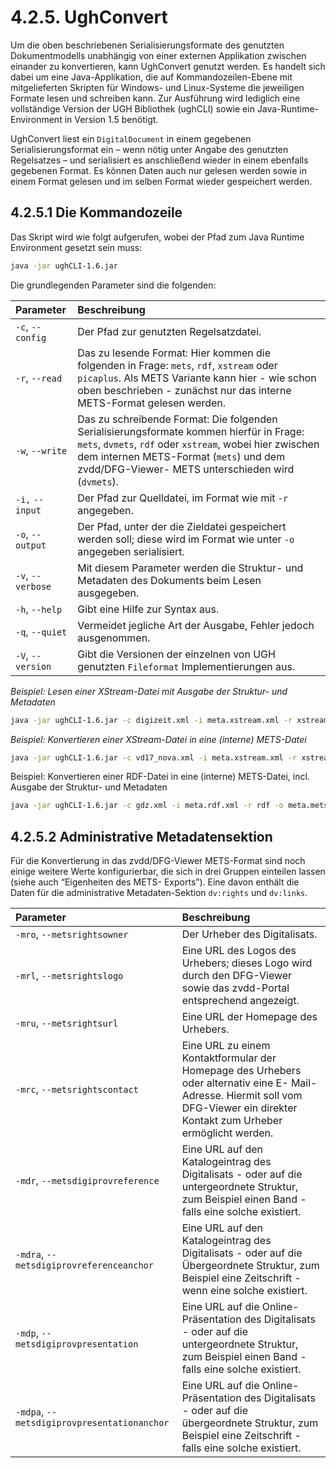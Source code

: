 # 4.2.5. UghConvert

Um die oben beschriebenen Serialisierungsformate des genutzten Dokumentmodells unabhängig von einer externen Applikation zwischen einander zu konvertieren, kann UghConvert genutzt werden. Es handelt sich dabei um eine Java-Applikation, die auf Kommandozeilen-Ebene mit mitgelieferten Skripten für Windows- und Linux-Systeme die jeweiligen Formate lesen und schreiben kann. Zur Ausführung wird lediglich eine vollständige Version der UGH Bibliothek \(ughCLI\) sowie ein Java-Runtime-Environment in Version 1.5 benötigt. 

UghConvert liest ein `DigitalDocument` in einem gegebenen Serialisierungsformat ein – wenn nötig unter Angabe des genutzten Regelsatzes – und serialisiert es anschließend wieder in einem ebenfalls gegebenen Format. Es können Daten auch nur gelesen werden sowie in einem Format gelesen und im selben Format wieder gespeichert werden.

## 4.2.5.1 Die Kommandozeile

Das Skript wird wie folgt aufgerufen, wobei der Pfad zum Java Runtime Environment gesetzt sein muss:

```bash
java -jar ughCLI-1.6.jar
```

Die grundlegenden Parameter sind die folgenden:

| Parameter | Beschreibung |
| :--- | :--- |
| `-c`, `--config` | Der Pfad zur genutzten Regelsatzdatei. |
| `-r`, `--read` | Das zu lesende Format: Hier kommen die folgenden in Frage: `mets`, `rdf`, `xstream` oder `picaplus`. Als METS Variante kann hier - wie schon oben beschrieben - zunächst nur das interne METS-Format gelesen werden. |
| `-w`, `--write` | Das zu schreibende Format: Die folgenden Serialisierungsformate kommen hierfür in Frage: `mets`, `dvmets`, `rdf` oder `xstream`, wobei hier zwischen dem internen METS-Format \(`mets`\) und dem zvdd/DFG-Viewer- METS unterschieden wird \(`dvmets`\). |
| `-i,` `--input` | Der Pfad zur Quelldatei, im Format wie mit `-r` angegeben. |
| `-o`, `--output` | Der Pfad, unter der die Zieldatei gespeichert werden soll; diese wird im Format wie unter `-o` angegeben serialisiert. |
| `-v`, `--verbose` | Mit diesem Parameter werden die Struktur- und Metadaten des Dokuments beim Lesen ausgegeben. |
| `-h`, `--help` | Gibt eine Hilfe zur Syntax aus. |
| `-q`, `--quiet` | Vermeidet jegliche Art der Ausgabe, Fehler jedoch ausgenommen. |
| `-V`, `--version` | Gibt die Versionen der einzelnen von UGH genutzten `Fileformat` Implementierungen aus. |

_Beispiel: Lesen einer XStream-Datei mit Ausgabe der Struktur- und Metadaten_

```bash
java -jar ughCLI-1.6.jar -c digizeit.xml -i meta.xstream.xml -r xstream -v
```

_Beispiel: Konvertieren einer XStream-Datei in eine \(interne\) METS-Datei_

```bash
java -jar ughCLI-1.6.jar -c vd17_nova.xml -i meta.xstream.xml -r xstream -o meta.mets.xml -w mets
```

Beispiel: Konvertieren einer RDF-Datei in eine \(interne\) METS-Datei, incl. Ausgabe der Struktur- und Metadaten

```bash
java -jar ughCLI-1.6.jar -c gdz.xml -i meta.rdf.xml -r rdf -o meta.mets.xml -w mets -v
```

## 4.2.5.2 Administrative Metadatensektion

Für die Konvertierung in das zvdd/DFG-Viewer METS-Format sind noch einige weitere Werte konfigurierbar, die sich in drei Gruppen einteilen lassen \(siehe auch “Eigenheiten des METS- Exports”\). Eine davon enthält die Daten für die administrative Metadaten-Sektion `dv:rights` und `dv:links`.

| Parameter | Beschreibung |
| :--- | :--- |
| `-mro`, `--metsrightsowner` | Der Urheber des Digitalisats. |
| `-mrl`, `--metsrightslogo`  | Eine URL des Logos des Urhebers; dieses Logo wird durch den DFG-Viewer sowie das zvdd-Portal entsprechend angezeigt. |
| `-mru`, `--metsrightsurl`  | Eine URL der Homepage des Urhebers. |
| `-mrc`, `--metsrightscontact`  | Eine URL zu einem Kontaktformular der Homepage des Urhebers oder alternativ eine E- Mail-Adresse. Hiermit soll vom DFG-Viewer ein direkter Kontakt zum Urheber ermöglicht werden. |
| `-mdr`, `--metsdigiprovreference`  | Eine URL auf den Katalogeintrag des Digitalisats - oder auf die untergeordnete Struktur, zum Beispiel einen Band - falls eine solche existiert. |
| `-mdra`, `--metsdigiprovreferenceanchor`  | Eine URL auf den Katalogeintrag des Digitalisats - oder auf die Übergeordnete Struktur, zum Beispiel eine Zeitschrift - wenn eine solche existiert. |
| `-mdp`, `--metsdigiprovpresentation`  | Eine URL auf die Online-Präsentation des Digitalisats - oder auf die untergeordnete Struktur, zum Beispiel einen Band - falls eine solche existiert. |
| `-mdpa`, `--metsdigiprovpresentationanchor`  | Eine URL auf die Online-Präsentation des Digitalisats - oder auf die übergeordnete Struktur, zum Beispiel eine Zeitschrift - falls eine solche existiert. |

